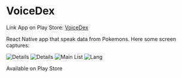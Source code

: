 # VoiceDex

Link App on Play Store: 
[VoiceDex](https://play.google.com/store/apps/details?id=com.alexfg.pocketdex)

React Native app that speak data from Pokemons.
Here some screen captures:

![Details](https://github.com/alesfg/voicedex/details.png)
![Details](https://github.com/alesfg/voicedex/details2.png)
![Main List](https://github.com/alesfg/voicedex//mainlist.png)
![Lang](https://github.com/alesfg/voicedex/conf.png)


Available on Play Store
